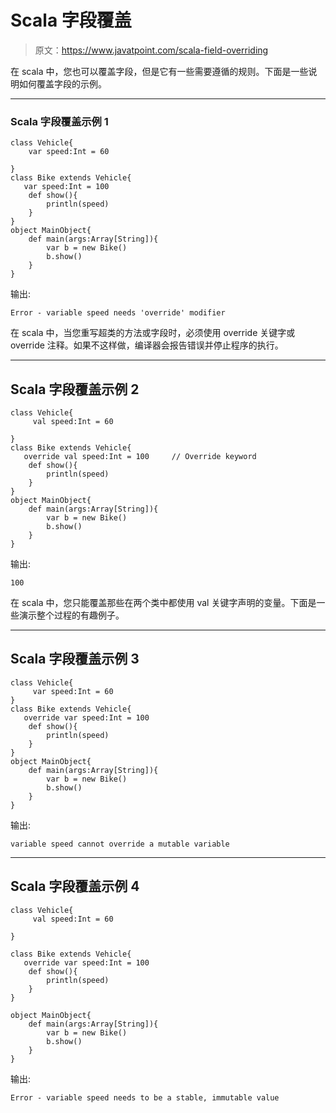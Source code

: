 # Scala 字段覆盖

> 原文：<https://www.javatpoint.com/scala-field-overriding>

在 scala 中，您也可以覆盖字段，但是它有一些需要遵循的规则。下面是一些说明如何覆盖字段的示例。

* * *

### Scala 字段覆盖示例 1

```
class Vehicle{
    var speed:Int = 60

}
class Bike extends Vehicle{
   var speed:Int = 100
    def show(){
        println(speed)
    }
}
object MainObject{
    def main(args:Array[String]){
        var b = new Bike()
        b.show()
    }
}

```

输出:

```
Error - variable speed needs 'override' modifier

```

在 scala 中，当您重写超类的方法或字段时，必须使用 override 关键字或 override 注释。如果不这样做，编译器会报告错误并停止程序的执行。

* * *

## Scala 字段覆盖示例 2

```
class Vehicle{
     val speed:Int = 60

}
class Bike extends Vehicle{
   override val speed:Int = 100		// Override keyword
    def show(){
        println(speed)
    }
}
object MainObject{
    def main(args:Array[String]){
        var b = new Bike()
        b.show()
    }
}

```

输出:

```
100

```

在 scala 中，您只能覆盖那些在两个类中都使用 val 关键字声明的变量。下面是一些演示整个过程的有趣例子。

* * *

## Scala 字段覆盖示例 3

```
class Vehicle{
     var speed:Int = 60
}
class Bike extends Vehicle{
   override var speed:Int = 100
    def show(){
        println(speed)
    }
}
object MainObject{
    def main(args:Array[String]){
        var b = new Bike()
        b.show()
    }
}

```

输出:

```
variable speed cannot override a mutable variable

```

* * *

## Scala 字段覆盖示例 4

```
class Vehicle{
     val speed:Int = 60

}

class Bike extends Vehicle{
   override var speed:Int = 100
    def show(){
        println(speed)
    }
}

object MainObject{
    def main(args:Array[String]){
        var b = new Bike()
        b.show()
    }
}

```

输出:

```
Error - variable speed needs to be a stable, immutable value

```
